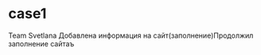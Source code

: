 # case1
Team Svetlana
Добавлена информация на сайт(заполнение)Продолжил заполнение сайтаъ













<br>












































































